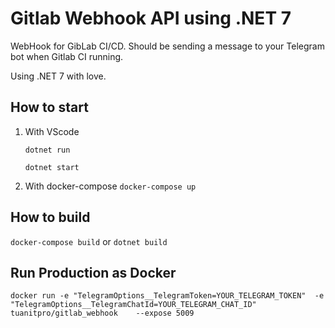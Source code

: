 # Gitlab Webhook API using .NET 7

WebHook for GibLab CI/CD. Should be sending a message to your Telegram bot when Gitlab CI running.

Using .NET 7 with love.

## How to start

1. With VScode

   `dotnet run`

   `dotnet start`

2. With docker-compose
   `docker-compose up`

## How to build
`docker-compose build` or `dotnet build`

## Run Production as Docker
`docker run -e "TelegramOptions__TelegramToken=YOUR_TELEGRAM_TOKEN"  -e "TelegramOptions__TelegramChatId=YOUR_TELEGRAM_CHAT_ID"  tuanitpro/gitlab_webhook    --expose 5009`